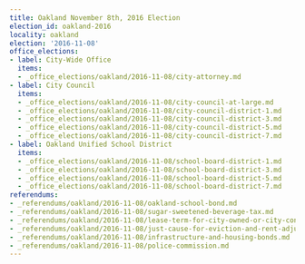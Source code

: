 ```yaml
---
title: Oakland November 8th, 2016 Election
election_id: oakland-2016
locality: oakland
election: '2016-11-08'
office_elections:
- label: City-Wide Office
  items:
  - _office_elections/oakland/2016-11-08/city-attorney.md
- label: City Council
  items:
  - _office_elections/oakland/2016-11-08/city-council-at-large.md
  - _office_elections/oakland/2016-11-08/city-council-district-1.md
  - _office_elections/oakland/2016-11-08/city-council-district-3.md
  - _office_elections/oakland/2016-11-08/city-council-district-5.md
  - _office_elections/oakland/2016-11-08/city-council-district-7.md
- label: Oakland Unified School District
  items:
  - _office_elections/oakland/2016-11-08/school-board-district-1.md
  - _office_elections/oakland/2016-11-08/school-board-district-3.md
  - _office_elections/oakland/2016-11-08/school-board-district-5.md
  - _office_elections/oakland/2016-11-08/school-board-district-7.md
referendums:
- _referendums/oakland/2016-11-08/oakland-school-bond.md
- _referendums/oakland/2016-11-08/sugar-sweetened-beverage-tax.md
- _referendums/oakland/2016-11-08/lease-term-for-city-owned-or-city-controlled-property.md
- _referendums/oakland/2016-11-08/just-cause-for-eviction-and-rent-adjustment.md
- _referendums/oakland/2016-11-08/infrastructure-and-housing-bonds.md
- _referendums/oakland/2016-11-08/police-commission.md
---
```

